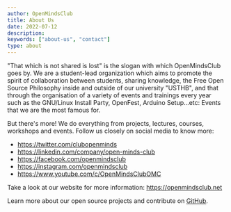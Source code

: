 ```yaml
---
author: OpenMindsClub
title: About Us
date: 2022-07-12
description:
keywords: ["about-us", "contact"]
type: about
---
```


"That which is not shared is lost" is the slogan with which OpenMindsClub goes by. We are a student-lead organization which aims to promote the spirit of collaboration between students, sharing knowledge, the Free Open Source Philosophy inside and outside of our university "USTHB", and that through the organisation of a variety of events and trainings every year such as the GNU/Linux Install Party, OpenFest, Arduino Setup...etc: Events that we are the most famous for.

But there's more! We do everything from projects, lectures, courses, workshops and events. Follow us closely on social media to know more:

- https://twitter.com/clubopenminds
- https://linkedin.com/company/open-minds-club
- https://facebook.com/openmindsclub
- https://instagram.com/openmindsclub
- https://www.youtube.com/c/OpenMindsClubOMC

Take a look at our website for more information: https://openmindsclub.net

Learn more about our open source projects and contribute on [GitHub](https://github.com/openmindsclub).
